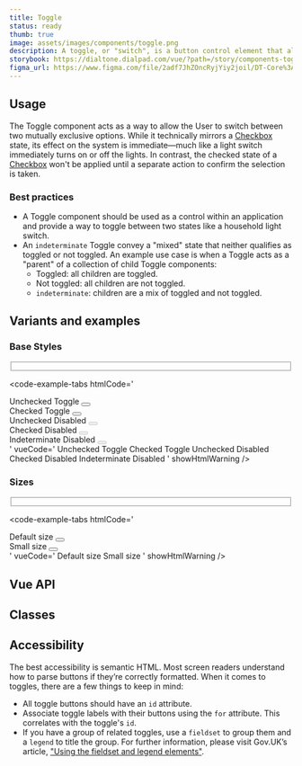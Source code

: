 ```yaml
---
title: Toggle
status: ready
thumb: true
image: assets/images/components/toggle.png
description: A toggle, or "switch", is a button control element that allows the user to make a binary selection.
storybook: https://dialtone.dialpad.com/vue/?path=/story/components-toggle--default
figma_url: https://www.figma.com/file/2adf7JhZOncRyjYiy2joil/DT-Core%3A-Components-7?node-id=8919%3A21460&viewport=-359%2C250%2C0.49&t=xHutRjwo1o5zMTgT-11
---
```

<code-well-header>
  <div class="d-toggle-group d-d-flex d-ai-center">
    <example-toggle label="Label" id="Dialtone-Toggle-Preview"/>
  </div>
</code-well-header>

<!-- <component-combinator component-name="DtToggle" /> -->

## Usage

The Toggle component acts as a way to allow the User to switch between two mutually exclusive options. While it technically mirrors a [Checkbox](checkbox.md) state, its effect on the system is immediate&mdash;much like a light switch immediately turns on or off the lights. In contrast, the checked state of a [Checkbox](checkbox.md) won't be applied until a separate action to confirm the selection is taken.

<dialtone-usage>
<template #do>

- When its action has an instantaneous effect.
</template>
<template #dont>

- When its action does not have an immediate effect on the application.
- Selecting between 2 options. Instead, utilize a [Checkbox](checkbox.md).
- As an alternative to a [Checkbox](checkbox.md) or [Radio](radio.md) within a Form.
</template>
</dialtone-usage>

### Best practices

- A Toggle component should be used as a control within an application and provide a way to toggle between two states like a household light switch.
- An `indeterminate` Toggle convey a "mixed" state that neither qualifies as toggled or not toggled. An example use case is when a Toggle acts as a "parent" of a collection of child Toggle components:
  - Toggled: all children are toggled.
  - Not toggled: all children are not toggled.
  - `indeterminate`: children are a mix of toggled and not toggled.

## Variants and examples

### Base Styles

<code-well-header>
  <fieldset class="d-stack8">
    <div class="d-toggle-group d-d-flex d-ai-center">
      <example-toggle label="Unchecked Toggle" id="Dialtone-Toggle1"/>
    </div>
    <div class="d-toggle-group d-d-flex d-ai-center">
      <example-toggle label="Checked Toggle" checked id="Dialtone-Toggle2"/>
    </div>
    <div class="d-toggle-group d-d-flex d-ai-center">
      <example-toggle label="Unchecked Disabled" disabled id="Dialtone-Toggle3"/>
    </div>
    <div class="d-toggle-group d-d-flex d-ai-center">
      <example-toggle label="Checked Disabled" checked disabled id="Dialtone-Toggle4"/>
    </div>
    <div class="d-toggle-group d-d-flex d-ai-center">
      <example-toggle label="Indeterminate Toggle" indeterminate id="Dialtone-Toggle5"/>
    </div>
  </fieldset>
</code-well-header>

<code-example-tabs
htmlCode='
<div class="d-toggle-wrapper">
  <label for="dt3"> Unchecked Toggle </label><button id="dt3" role="switch" type="button" aria-checked="false" aria-disabled="false" class="d-toggle"><span class="d-toggle__inner"></span></button>
</div>
<div class="d-toggle-wrapper">
  <label for="dt4"> Checked Toggle </label>
  <button id="dt4" role="switch" type="button" aria-checked="true" aria-disabled="false" class="d-toggle d-toggle--checked"><span class="d-toggle__inner"></span></button>
</div>
<div class="d-toggle-wrapper">
  <label for="dt5"> Unchecked Disabled </label>
  <button id="dt5" role="switch" type="button" aria-checked="false" aria-disabled="true" class="d-toggle d-toggle--disabled" disabled="disabled"><span class="d-toggle__inner"></span></button>
</div>
<div class="d-toggle-wrapper">
  <label for="dt6"> Checked Disabled </label>
  <button id="dt6" role="switch" type="button" aria-checked="true" disabled="disabled" aria-disabled="true" class="d-toggle d-toggle--checked d-toggle--disabled"><span class="d-toggle__inner"></span></button>
</div>
<div class="d-toggle-wrapper">
  <label for="dt7"> Indeterminate Disabled </label>
  <button id="dt7" role="checkbox" type="button" aria-checked="mixed" disabled="disabled" aria-disabled="true" class="d-toggle d-toggle--disabled d-toggle--indeterminate"><span class="d-toggle__inner"></span></button>
</div>
'
vueCode='
<dt-toggle>
  Unchecked Toggle
</dt-toggle>
<dt-toggle :checked="true">
  Checked Toggle
</dt-toggle>
<dt-toggle :disabled="true">
  Unchecked Disabled
</dt-toggle>
<dt-toggle :checked="true" :disabled="true">
  Checked Disabled
</dt-toggle>
<dt-toggle checked="mixed" :disabled="true">
  Indeterminate Disabled
</dt-toggle>
'
showHtmlWarning />

### Sizes

<code-well-header>
  <fieldset class="d-stack8">
    <div class="d-toggle-group d-d-flex d-ai-center">
      <example-toggle label="Small size" size="small" id="Dialtone-Toggle6"/>
    </div>
    <div class="d-toggle-group d-d-flex d-ai-center">
      <example-toggle label="Default size" id="Dialtone-Toggle7"/>
    </div>
  </fieldset>
</code-well-header>

<code-example-tabs
htmlCode='
<div class="d-toggle-wrapper">
  <label for="dt3"> Default size </label><button id="dt3" role="switch" type="button" aria-checked="false" aria-disabled="false" class="d-toggle"><span class="d-toggle__inner"></span></button>
</div>
<div class="d-toggle-wrapper">
  <label for="dt14"> Small size </label><button id="dt14" role="switch" type="button" aria-checked="false" aria-disabled="false" class="d-toggle d-toggle--small"><span class="d-toggle__inner"></span></button>
</div>
'
vueCode='
<dt-toggle>
  Default size
</dt-toggle>
<dt-toggle size="sm">
  Small size
</dt-toggle>
'
showHtmlWarning />

## Vue API

<component-vue-api component-name="toggle" />

## Classes

<component-class-table component-name="toggle" />

## Accessibility

The best accessibility is semantic HTML. Most screen readers understand how to parse buttons if they’re correctly formatted. When it comes to toggles, there are a few things to keep in mind:

- All toggle buttons should have an `id` attribute.
- Associate toggle labels with their buttons using the `for` attribute. This correlates with the toggle's `id`.
- If you have a group of related toggles, use a `fieldset` to group them and a `legend` to title the group. For further information, please visit Gov.UK’s article, ["Using the fieldset and legend elements"](https://accessibility.blog.gov.uk/2016/07/22/using-the-fieldset-and-legend-elements).

<script setup>
  import ExampleToggle from '@exampleComponents/ExampleToggle.vue';
</script>
